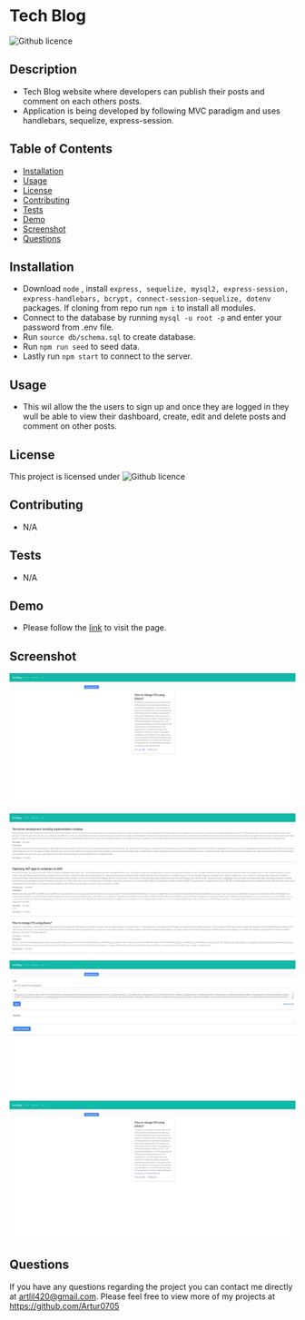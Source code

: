 # Tech Blog

  ![Github licence](http://img.shields.io/badge/license-MIT-blue.svg)


  ## Description
  - Tech Blog website where developers can publish their posts and comment on
    each others posts.
  - Application is being developed by following MVC paradigm and uses handlebars,
    sequelize, express-session.

  ## Table of Contents
  * [Installation](#installation)
  * [Usage](#usage)
  * [License](#license)
  * [Contributing](#contributing)
  * [Tests](#tests)
  * [Demo](#demo)
  * [Screenshot](#screenshot)
  * [Questions](#questions)

  ## Installation

  - Download `node` , install  `express, sequelize, mysql2, express-session, express-handlebars, bcrypt, connect-session-sequelize, dotenv` packages. If cloning from repo run `npm i` to install all modules.
  - Connect to the database by running `mysql -u root -p` and enter your password from .env file.
  - Run `source db/schema.sql` to create database.
  - Run `npm run seed` to seed data.
  - Lastly run `npm start` to connect to the server.


  ## Usage
  - This wil allow the the users to sign up and once they are logged in they wull be able to view their dashboard, create, edit and delete posts and comment on other posts.

  ## License
  This project is licensed under ![Github licence](http://img.shields.io/badge/license-MIT-blue.svg)

  ## Contributing
  - N/A

  ## Tests
  - N/A

  ## Demo

  - Please follow the [link]() to visit the page.
  

  ## Screenshot 

  ![image](./public/media/dashboard-screenshot.jpeg)
  ![image](./public/media/home-screenshot.jpeg)
  ![image](./public/media/edit-screenshot.jpeg)
  ![image](./public/media/dashboard-screenshot.jpeg)

  ## Questions
  If you have any questions regarding the project you can contact me directly at artlil420@gmail.com.
  Please feel free to view more of my projects at https://github.com/Artur0705